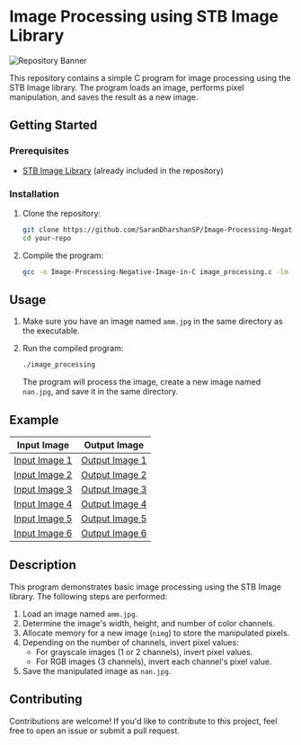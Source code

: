 # Image Processing using STB Image Library

![Repository Banner](https://socialify.git.ci/SaranDharshanSP/Image-Processing-Negative-Image-in-C/image?font=KoHo&language=1&name=1&owner=1&pattern=Floating%20Cogs&stargazers=1&theme=Dark)

This repository contains a simple C program for image processing using the STB Image library. The program loads an image, performs pixel manipulation, and saves the result as a new image.

## Getting Started

### Prerequisites

- [STB Image Library](https://github.com/nothings/stb) (already included in the repository)

### Installation

1. Clone the repository:

   ```sh
   git clone https://github.com/SaranDharshanSP/Image-Processing-Negative-Image-in-C.git
   cd your-repo
   ```

2. Compile the program:

   ```sh
   gcc -o Image-Processing-Negative-Image-in-C image_processing.c -lm
   ```

## Usage

1. Make sure you have an image named `amm.jpg` in the same directory as the executable.

2. Run the compiled program:

   ```sh
   ./image_processing
   ```

   The program will process the image, create a new image named `nan.jpg`, and save it in the same directory.

## Example

| Input Image | Output Image |
|-------------|--------------|
| [Input Image 1](Input%20Images/img1.jpg) | [Output Image 1](Output%20Images/nimg1.jpg) |
| [Input Image 2](Input%20Images/img2.jpg) | [Output Image 2](Output%20Images/nimg2.jpg) |
| [Input Image 3](Input%20Images/img3.jpg) | [Output Image 3](Output%20Images/nimg3.jpg) |
| [Input Image 4](Input%20Images/img4.jpg) | [Output Image 4](Output%20Images/nimg4.jpg) |
| [Input Image 5](Input%20Images/img5.jpg) | [Output Image 5](Output%20Images/nimg5.jpg) |
| [Input Image 6](Input%20Images/img6.jpg) | [Output Image 6](Output%20Images/nimg6.jpg) |

## Description

This program demonstrates basic image processing using the STB Image library. The following steps are performed:

1. Load an image named `amm.jpg`.
2. Determine the image's width, height, and number of color channels.
3. Allocate memory for a new image (`nimg`) to store the manipulated pixels.
4. Depending on the number of channels, invert pixel values:
   - For grayscale images (1 or 2 channels), invert pixel values.
   - For RGB images (3 channels), invert each channel's pixel value.
5. Save the manipulated image as `nan.jpg`.

## Contributing

Contributions are welcome! If you'd like to contribute to this project, feel free to open an issue or submit a pull request.


